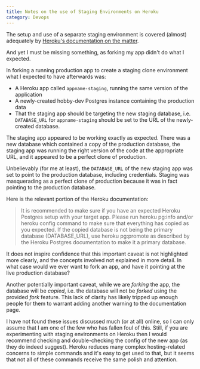 ```yaml
---
title: Notes on the use of Staging Environments on Heroku
category: Devops
---
```


The setup and use of a separate staging environment is covered (almost)
adequately by [Heroku's documentation on the matter](https://devcenter.heroku.com/articles/fork-app).

And yet I must be missing something, as forking my app didn't do what I
expected.

In forking a running production app to create a staging clone environment what I
expected to have afterwards was:

- A Heroku app called `appname-staging`, running the same version of the
  application
- A newly-created hobby-dev Postgres instance containing the production data
- That the staging app should be targeting the new staging database, i.e.
  `DATABASE_URL` for `appname-staging` should be set to the URL of the
newly-created database.

The staging app appeared to be working exactly as expected. There was a new
database which contained a copy of the production database, the staging app was
running the right version of the code at the appropriate URL, and it appeared to
be a perfect clone of production.

Unbelievably (for me at least), the `DATABASE_URL` of the new staging app was
set to point to the production database, including credentials. Staging was
masquerading as a perfect clone of production because it was in fact pointing to
the production database.

Here is the relevant portion of the Heroku documentation:

> It is recommended to make sure if you have an expected Heroku Postgres setup
> with your target app. Please run heroku pg:info and/or heroku config command
> to make sure that everything has copied as you expected. If the copied
> database is not being the primary database (DATABASE_URL), use heroku
> pg:promote as described by the Heroku Postgres documentation to make it a
> primary database.

It does not inspire confidence that this important caveat is not highlighted
more clearly, and the concepts involved not explained in more detail. In what
case would we ever want to fork an app, and have it pointing at the live
production database?

Another potentially important caveat, while we are *forking* the app, the
database will be *copied*, i.e. the database will not be *forked* using the
provided *fork* feature. This lack of clarity has likely tripped up enough
people for them to warrant adding another warning to the documentation page.

I have not found these issues discussed much (or at all) online, so I can only
assume that I am one of the few who has fallen foul of this. Still, if you are
experimenting with staging environments on Heroku then I would recommend
checking and double-checking the config of the new app (as they do indeed
suggest). Heroku reduces many complex hosting-related concerns to simple
commands and it's easy to get used to that, but it seems that not all of these
commands receive the same polish and attention.
